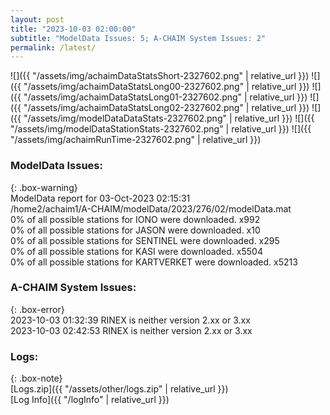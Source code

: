 ```yaml
---
layout: post
title: "2023-10-03 02:00:00"
subtitle: "ModelData Issues: 5; A-CHAIM System Issues: 2"
permalink: /latest/
---
```


![]({{ "/assets/img/achaimDataStatsShort-2327602.png" | relative_url }})
![]({{ "/assets/img/achaimDataStatsLong00-2327602.png" | relative_url }})
![]({{ "/assets/img/achaimDataStatsLong01-2327602.png" | relative_url }})
![]({{ "/assets/img/achaimDataStatsLong02-2327602.png" | relative_url }})
![]({{ "/assets/img/modelDataDataStats-2327602.png" | relative_url }})
![]({{ "/assets/img/modelDataStationStats-2327602.png" | relative_url }})
![]({{ "/assets/img/achaimRunTime-2327602.png" | relative_url }})


### ModelData Issues:  
  
{: .box-warning}  
 ModelData report for 03-Oct-2023 02:15:31   
 /home2/achaim1/A-CHAIM/modelData/2023/276/02/modelData.mat   
 0% of all possible stations for IONO were downloaded. x992   
 0% of all possible stations for JASON were downloaded. x10   
 0% of all possible stations for SENTINEL were downloaded. x295   
 0% of all possible stations for KASI were downloaded. x5504   
 0% of all possible stations for KARTVERKET were downloaded. x5213   
  
### A-CHAIM System Issues:  
  
{: .box-error}  
2023-10-03 01:32:39 RINEX is neither version 2.xx or 3.xx  
2023-10-03 02:42:53 RINEX is neither version 2.xx or 3.xx  

### Logs:  
  
{: .box-note}  
[Logs.zip]({{ "/assets/other/logs.zip" | relative_url }})  
[Log Info]({{ "/logInfo" | relative_url }})  
